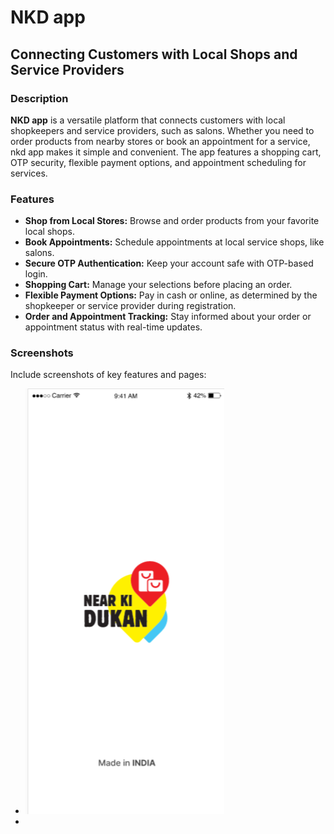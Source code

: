# NKD app
## Connecting Customers with Local Shops and Service Providers

### Description
**NKD app** is a versatile platform that connects customers with local shopkeepers and service providers, such as salons. Whether you need to order products from nearby stores or book an appointment for a service, nkd app makes it simple and convenient. The app features a shopping cart, OTP security, flexible payment options, and appointment scheduling for services.

### Features
- **Shop from Local Stores:** Browse and order products from your favorite local shops.
- **Book Appointments:** Schedule appointments at local service shops, like salons.
- **Secure OTP Authentication:** Keep your account safe with OTP-based login.
- **Shopping Cart:** Manage your selections before placing an order.
- **Flexible Payment Options:** Pay in cash or online, as determined by the shopkeeper or service provider during registration.
- **Order and Appointment Tracking:** Stay informed about your order or appointment status with real-time updates.

### Screenshots
Include screenshots of key features and pages:
- ![Home Screen](screenshots/page1.png)
-   
 
